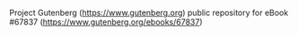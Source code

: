 Project Gutenberg (https://www.gutenberg.org) public repository for
eBook #67837 (https://www.gutenberg.org/ebooks/67837)
